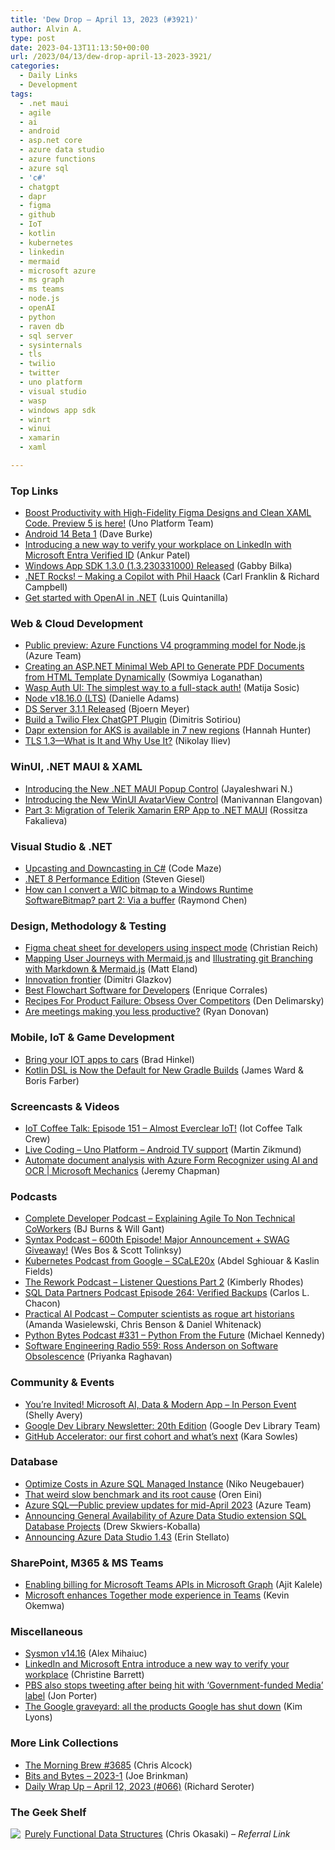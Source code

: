 ```yaml
---
title: 'Dew Drop – April 13, 2023 (#3921)'
author: Alvin A.
type: post
date: 2023-04-13T11:13:50+00:00
url: /2023/04/13/dew-drop-april-13-2023-3921/
categories:
  - Daily Links
  - Development
tags:
  - .net maui
  - agile
  - ai
  - android
  - asp.net core
  - azure data studio
  - azure functions
  - azure sql
  - 'c#'
  - chatgpt
  - dapr
  - figma
  - github
  - IoT
  - kotlin
  - kubernetes
  - linkedin
  - mermaid
  - microsoft azure
  - ms graph
  - ms teams
  - node.js
  - openAI
  - python
  - raven db
  - sql server
  - sysinternals
  - tls
  - twilio
  - twitter
  - uno platform
  - visual studio
  - wasp
  - windows app sdk
  - winrt
  - winui
  - xamarin
  - xaml

---
```

### <a name="top"></a>Top Links

  * <a href="https://platform.uno/blog/uno-platform-for-figma-preview-5/" target="_blank" rel="noopener">Boost Productivity with High-Fidelity Figma Designs and Clean XAML Code. Preview 5 is here!</a> (Uno Platform Team)
  * <a href="http://android-developers.googleblog.com/2023/04/android-14-beta-1.html" target="_blank" rel="noopener">Android 14 Beta 1</a> (Dave Burke)
  * <a href="https://techcommunity.microsoft.com/t5/microsoft-entra-azure-ad-blog/introducing-a-new-way-to-verify-your-workplace-on-linkedin-with/ba-p/3627349" target="_blank" rel="noopener">Introducing a new way to verify your workplace on LinkedIn with Microsoft Entra Verified ID</a> (Ankur Patel)
  * <a href="https://github.com/microsoft/WindowsAppSDK/releases/tag/v1.3.0" target="_blank" rel="noopener">Windows App SDK 1.3.0 (1.3.230331000) Released</a> (Gabby Bilka)
  * <a href="https://www.spreaker.com/user/16677006/dotnetrocks-1841-making-a-copilot" target="_blank" rel="noopener">.NET Rocks! &#8211; Making a Copilot with Phil Haack</a> (Carl Franklin & Richard Campbell)
  * <a href="https://devblogs.microsoft.com/dotnet/getting-started-azure-openai-dotnet/" target="_blank" rel="noopener">Get started with OpenAI in .NET</a> (Luis Quintanilla)



### <a name="web"></a>Web & Cloud Development

  * <a href="https://azure.microsoft.com/en-us/updates/public-preview-azure-functions-v4-programming-model-for-nodejs/" target="_blank" rel="noopener">Public preview: Azure Functions V4 programming model for Node.js</a> (Azure Team)
  * <a href="https://www.syncfusion.com/blogs/post/asp-net-minimal-web-api-to-generate-pdf-documents-from-html-template.aspx" target="_blank" rel="noopener">Creating an ASP.NET Minimal Web API to Generate PDF Documents from HTML Template Dynamically</a> (Sowmiya Loganathan)
  * <a href="https://wasp-lang.dev/blog/2023/04/12/auth-ui" target="_blank" rel="noopener">Wasp Auth UI: The simplest way to a full-stack auth!</a> (Matija Sosic)
  * <a href="https://nodejs.org/en/blog/release/v18.16.0" target="_blank" rel="noopener">Node v18.16.0 (LTS)</a> (Danielle Adams)
  * <a href="https://www.textcontrol.com/blog/2023/04/12/ds-server-3-1-1-released/" target="_blank" rel="noopener">DS Server 3.1.1 Released</a> (Bjoern Meyer)
  * <a href="https://www.twilio.com/blog/flex-plugin-for-chatgpt" target="_blank" rel="noopener">Build a Twilio Flex ChatGPT Plugin</a> (Dimitris Sotiriou)
  * <a href="https://techcommunity.microsoft.com/t5/azure-developer-community-blog/dapr-extension-for-aks-is-available-in-7-new-regions/ba-p/3793961" target="_blank" rel="noopener">Dapr extension for AKS is available in 7 new regions</a> (Hannah Hunter)
  * <a href="https://www.telerik.com/blogs/tls-1-3-what-is-it-why-use-it" target="_blank" rel="noopener">TLS 1.3—What is It and Why Use It?</a> (Nikolay Iliev)



### <a name="silverlight"></a>WinUI, .NET MAUI & XAML

  * <a href="https://www.syncfusion.com/blogs/post/dotnet-maui-popup-control.aspx?utm_source=alvinashcraft&utm_medium=email&utm_campaign=alvinashcraft_blog_edmapr23" target="_blank" rel="noopener">Introducing the New .NET MAUI Popup Control</a> (Jayaleshwari N.)
  * <a href="https://www.syncfusion.com/blogs/post/winui-avatarview-control.aspx?utm_source=alvinashcraft&utm_medium=email&utm_campaign=alvinashcraft_blog_edmapr23" target="_blank" rel="noopener">Introducing the New WinUI AvatarView Control</a> (Manivannan Elangovan)
  * <a href="https://www.telerik.com/blogs/part-3-migration-telerik-xamarin-erp-app-dotnet-maui" target="_blank" rel="noopener">Part 3: Migration of Telerik Xamarin ERP App to .NET MAUI</a> (Rossitza Fakalieva)



### <a name="dotnet"></a>Visual Studio & .NET

  * <a href="https://code-maze.com/csharp-upcasting-downcasting/" target="_blank" rel="noopener">Upcasting and Downcasting in C#</a> (Code Maze)
  * <a href="https://steven-giesel.com/blogPost/f6504300-7bf0-48d2-8a14-ba4e2bbea02e" target="_blank" rel="noopener">.NET 8 Performance Edition</a> (Steven Giesel)
  * <a href="https://devblogs.microsoft.com/oldnewthing/20230412-00/?p=108044" target="_blank" rel="noopener">How can I convert a WIC bitmap to a Windows Runtime SoftwareBitmap? part 2: Via a buffer</a> (Raymond Chen)



### <a name="design"></a>Design, Methodology & Testing

  * <a href="https://figma-cheat-sheet.christianreich.art/" target="_blank" rel="noopener">Figma cheat sheet for developers using inspect mode</a> (Christian Reich)
  * <a href="https://newdevsguide.com/2023/04/12/user-journey-maps-mermaid/" target="_blank" rel="noopener">Mapping User Journeys with Mermaid.js</a> and <a href="https://newdevsguide.com/2023/04/11/illustrating-git-branching-with-markdown-mermaid-js/" target="_blank" rel="noopener">Illustrating git Branching with Markdown & Mermaid.js</a> (Matt Eland)
  * <a href="https://glazkov.com/2023/04/12/innovation-frontier/" target="_blank" rel="noopener">Innovation frontier</a> (Dimitri Glazkov)
  * <a href="https://www.developer.com/project-management/best-flowchart-software/" target="_blank" rel="noopener">Best Flowchart Software for Developers</a> (Enrique Corrales)
  * <a href="https://den.dev/blog/competitive-focus/" target="_blank" rel="noopener">Recipes For Product Failure: Obsess Over Competitors</a> (Den Delimarsky)
  * <a href="https://stackoverflow.blog/2023/04/12/are-meetings-making-you-less-productive/" target="_blank" rel="noopener">Are meetings making you less productive?</a> (Ryan Donovan)



### <a name="mobile"></a>Mobile, IoT & Game Development

  * <a href="http://android-developers.googleblog.com/2023/04/expanding-options-for-building-apps-for-cars.html" target="_blank" rel="noopener">Bring your IOT apps to cars</a> (Brad Hinkel)
  * <a href="http://android-developers.googleblog.com/2023/04/kotlin-dsl-is-now-default-for-new-gradle-builds.html" target="_blank" rel="noopener">Kotlin DSL is Now the Default for New Gradle Builds</a> (James Ward & Boris Farber)



### <a name="videos"></a>Screencasts & Videos

  * <a href="http://www.youtube.com/watch?v=5CZ4g-hmmCI" target="_blank" rel="noopener">IoT Coffee Talk: Episode 151 &#8211; Almost Everclear IoT!</a> (Iot Coffee Talk Crew)
  * <a href="http://www.youtube.com/watch?v=H2J9GbcpJ-Y" target="_blank" rel="noopener">Live Coding &#8211; Uno Platform &#8211; Android TV support</a> (Martin Zikmund)
  * <a href="http://www.youtube.com/watch?v=ZsRnKc5qHt4" target="_blank" rel="noopener">Automate document analysis with Azure Form Recognizer using AI and OCR | Microsoft Mechanics</a> (Jeremy Chapman)



### <a name="podcasts"></a>Podcasts

  * <a href="https://completedeveloperpodcast.com/explaining-agile-to-non-technical-coworkers/" target="_blank" rel="noopener">Complete Developer Podcast &#8211; Explaining Agile To Non Technical CoWorkers</a> (BJ Burns & Will Gant)
  * <a href="https://syntax.fm/show/600/600th-episode-major-announcement-and-swag-giveaway" target="_blank" rel="noopener">Syntax Podcast &#8211; 600th Episode! Major Announcement + SWAG Giveaway!</a> (Wes Bos & Scott Tolinksy)
  * <a href="http://sites.libsyn.com/419861/scale20x" target="_blank" rel="noopener">Kubernetes Podcast from Google &#8211; SCaLE20x</a> (Abdel Sghiouar & Kaslin Fields)
  * <a href="https://share.transistor.fm/s/28f69f3f" target="_blank" rel="noopener">The Rework Podcast &#8211; Listener Questions Part 2</a> (Kimberly Rhodes)
  * <a href="https://sqldatapartners.com/2023/04/12/episode-264-verified-backups/" target="_blank" rel="noopener">SQL Data Partners Podcast Episode 264: Verified Backups</a> (Carlos L. Chacon)
  * <a href="https://changelog.com/practicalai/218" target="_blank" rel="noopener">Practical AI Podcast &#8211; Computer scientists as rogue art historians</a> (Amanda Wasielewski, Chris Benson & Daniel Whitenack)
  * <a href="https://pythonbytes.fm/episodes/show/331/python-from-the-future" target="_blank" rel="noopener">Python Bytes Podcast #331 &#8211; Python From the Future</a> (Michael Kennedy)
  * <a href="http://se-radio.net/se-radio-559-ross-anderson-on-software-obsolescence" target="_blank" rel="noopener">Software Engineering Radio 559: Ross Anderson on Software Obsolescence</a> (Priyanka Raghavan)



### <a name="events"></a>Community & Events

  * <a href="https://techcommunity.microsoft.com/t5/healthcare-and-life-sciences/you-re-invited-microsoft-ai-data-amp-modern-app-in-person-event/ba-p/3794026" target="_blank" rel="noopener">You&#8217;re Invited! Microsoft AI, Data & Modern App &#8211; In Person Event</a> (Shelly Avery)
  * <a href="http://developers.googleblog.com/2023/04/google-dev-library-newsletter-20th.html" target="_blank" rel="noopener">Google Dev Library Newsletter: 20th Edition</a> (Google Dev Library Team)
  * <a href="https://github.blog/2023-04-12-github-accelerator-our-first-cohort-and-whats-next/" target="_blank" rel="noopener">GitHub Accelerator: our first cohort and what’s next</a> (Kara Sowles)



### <a name="sql"></a>Database

  * <a href="https://techcommunity.microsoft.com/t5/azure-sql-blog/optimize-costs-in-azure-sql-managed-instance/ba-p/3792571" target="_blank" rel="noopener">Optimize Costs in Azure SQL Managed Instance</a> (Niko Neugebauer)
  * <a href="https://ayende.com/blog/199266-A/that-weird-slow-benchmark-and-its-root-cause?Key=851ac65f-a0df-4a1d-ae7c-a23ffc43c621" target="_blank" rel="noopener">That weird slow benchmark and its root cause</a> (Oren Eini)
  * <a href="https://azure.microsoft.com/en-us/updates/azure-sql-public-preview-updates-for-midapril-2023/" target="_blank" rel="noopener">Azure SQL—Public preview updates for mid-April 2023</a> (Azure Team)
  * <a href="https://techcommunity.microsoft.com/t5/azure-sql-blog/announcing-general-availability-of-azure-data-studio-extension/ba-p/3794115" target="_blank" rel="noopener">Announcing General Availability of Azure Data Studio extension SQL Database Projects</a> (Drew Skwiers-Koballa)
  * <a href="https://techcommunity.microsoft.com/t5/sql-server-blog/announcing-azure-data-studio-1-43/ba-p/3794138" target="_blank" rel="noopener">Announcing Azure Data Studio 1.43</a> (Erin Stellato)



### <a name="sp"></a>SharePoint, M365 & MS Teams

  * <a href="https://devblogs.microsoft.com/microsoft365dev/enabling-billing-for-microsoft-teams-apis-in-microsoft-graph/" target="_blank" rel="noopener">Enabling billing for Microsoft Teams APIs in Microsoft Graph</a> (Ajit Kalele)
  * <a href="https://www.onmsft.com/news/together-mode-enhancements-in-teams/" target="_blank" rel="noopener">Microsoft enhances Together mode experience in Teams</a> (Kevin Okemwa)



### <a name="misc"></a>Miscellaneous

  * <a href="https://techcommunity.microsoft.com/t5/sysinternals-blog/sysmon-v14-16/ba-p/3794388" target="_blank" rel="noopener">Sysmon v14.16</a> (Alex Mihaiuc)
  * <a href="https://www.microsoft.com/en-us/security/blog/2023/04/12/linkedin-and-microsoft-entra-introduce-a-new-way-to-verify-your-workplace/" target="_blank" rel="noopener">LinkedIn and Microsoft Entra introduce a new way to verify your workplace</a> (Christine Barrett)
  * <a href="https://www.theverge.com/2023/4/13/23681491/pbs-stops-tweeting-government-funded-media-npr" target="_blank" rel="noopener">PBS also stops tweeting after being hit with ‘Government-funded Media’ label</a> (Jon Porter)
  * <a href="https://www.theverge.com/2019/11/26/20977968/google-graveyard-products-shut-down-dead-not-supported-discontinues-spring-cleaning" target="_blank" rel="noopener">The Google graveyard: all the products Google has shut down</a> (Kim Lyons)



### <a name="links"></a>More Link Collections

  * <a href="https://blog.cwa.me.uk/2023/04/13/the-morning-brew-3685/" target="_blank" rel="noopener">The Morning Brew #3685</a> (Chris Alcock)
  * <a href="http://joe.brinkman.me/2023/04/12/Bits-and-Bytes-2023-1/" target="_blank" rel="noopener">Bits and Bytes &#8211; 2023-1</a> (Joe Brinkman)
  * <a href="http://seroter.com/2023/04/12/daily-wrap-up-april-12-2023-066/" target="_blank" rel="noopener">Daily Wrap Up – April 12, 2023 (#066)</a> (Richard Seroter)



### <a name="shelf"></a>The Geek Shelf

<a href="https://www.amazon.com/dp/0521663504/?tag=amavin-20" target="_blank" rel="noopener"><img decoding="async" align="left" style="border: 0px currentcolor; border-image: none; float: left; display: inline; background-image: none;" src="https://m.media-amazon.com/images/I/41xT-vkdeES._SS135_.jpg" border="0" /></a>&nbsp;<a href="https://www.amazon.com/dp/0521663504/?tag=amavin-20" target="_blank" rel="noopener">Purely Functional Data Structures</a> (Chris Okasaki) _&#8211; Referral Link_